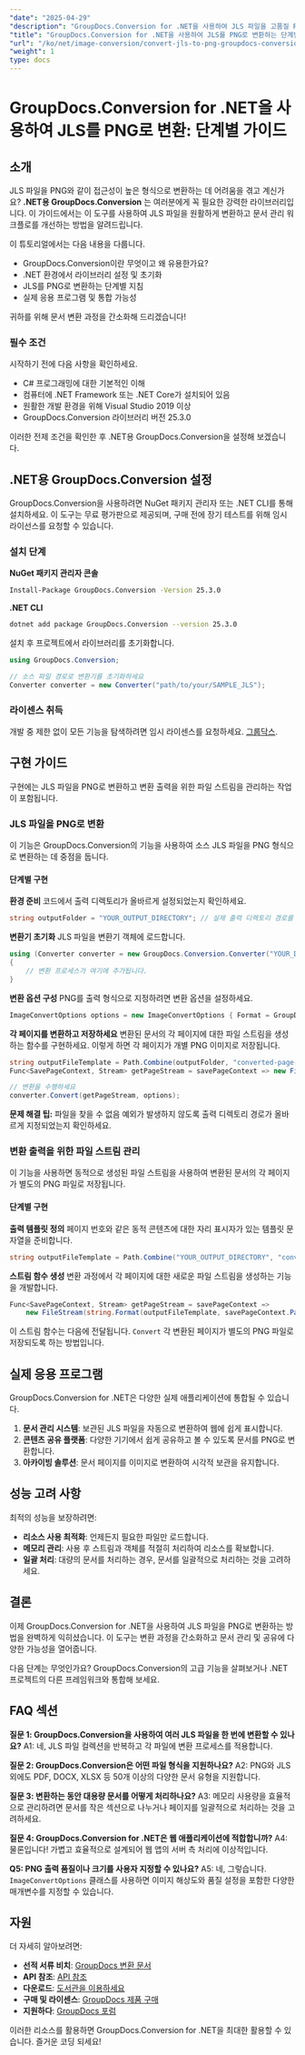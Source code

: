 ```yaml
---
"date": "2025-04-29"
"description": "GroupDocs.Conversion for .NET을 사용하여 JLS 파일을 고품질 PNG 이미지로 변환하는 방법을 알아보세요. 이 종합 가이드에서는 설정, 변환 단계 및 실제 적용 방법을 다룹니다."
"title": "GroupDocs.Conversion for .NET을 사용하여 JLS를 PNG로 변환하는 단계별 가이드"
"url": "/ko/net/image-conversion/convert-jls-to-png-groupdocs-conversion-net/"
"weight": 1
type: docs
---
```

# GroupDocs.Conversion for .NET을 사용하여 JLS를 PNG로 변환: 단계별 가이드

## 소개
JLS 파일을 PNG와 같이 접근성이 높은 형식으로 변환하는 데 어려움을 겪고 계신가요? **.NET용 GroupDocs.Conversion** 는 여러분에게 꼭 필요한 강력한 라이브러리입니다. 이 가이드에서는 이 도구를 사용하여 JLS 파일을 원활하게 변환하고 문서 관리 워크플로를 개선하는 방법을 알려드립니다.

이 튜토리얼에서는 다음 내용을 다룹니다.
- GroupDocs.Conversion이란 무엇이고 왜 유용한가요?
- .NET 환경에서 라이브러리 설정 및 초기화
- JLS를 PNG로 변환하는 단계별 지침
- 실제 응용 프로그램 및 통합 가능성

귀하를 위해 문서 변환 과정을 간소화해 드리겠습니다!

### 필수 조건
시작하기 전에 다음 사항을 확인하세요.
- C# 프로그래밍에 대한 기본적인 이해
- 컴퓨터에 .NET Framework 또는 .NET Core가 설치되어 있음
- 원활한 개발 환경을 위해 Visual Studio 2019 이상
- GroupDocs.Conversion 라이브러리 버전 25.3.0

이러한 전제 조건을 확인한 후 .NET용 GroupDocs.Conversion을 설정해 보겠습니다.

## .NET용 GroupDocs.Conversion 설정
GroupDocs.Conversion을 사용하려면 NuGet 패키지 관리자 또는 .NET CLI를 통해 설치하세요. 이 도구는 무료 평가판으로 제공되며, 구매 전에 장기 테스트를 위해 임시 라이선스를 요청할 수 있습니다.

### 설치 단계
**NuGet 패키지 관리자 콘솔**

```bash
Install-Package GroupDocs.Conversion -Version 25.3.0
```

**.NET CLI**

```bash
dotnet add package GroupDocs.Conversion --version 25.3.0
```

설치 후 프로젝트에서 라이브러리를 초기화합니다.

```csharp
using GroupDocs.Conversion;

// 소스 파일 경로로 변환기를 초기화하세요
Converter converter = new Converter("path/to/your/SAMPLE_JLS");
```

### 라이센스 취득
개발 중 제한 없이 모든 기능을 탐색하려면 임시 라이센스를 요청하세요. [그룹닥스](https://purchase.groupdocs.com/temporary-license/).

## 구현 가이드
구현에는 JLS 파일을 PNG로 변환하고 변환 출력을 위한 파일 스트림을 관리하는 작업이 포함됩니다.

### JLS 파일을 PNG로 변환
이 기능은 GroupDocs.Conversion의 기능을 사용하여 소스 JLS 파일을 PNG 형식으로 변환하는 데 중점을 둡니다.

#### 단계별 구현
**환경 준비**
코드에서 출력 디렉토리가 올바르게 설정되었는지 확인하세요.

```csharp
string outputFolder = "YOUR_OUTPUT_DIRECTORY"; // 실제 출력 디렉토리 경로를 지정하세요
```

**변환기 초기화**
JLS 파일을 변환기 객체에 로드합니다.

```csharp
using (Converter converter = new GroupDocs.Conversion.Converter("YOUR_DOCUMENT_DIRECTORY/SAMPLE_JLS"))
{
    // 변환 프로세스가 여기에 추가됩니다.
}
```

**변환 옵션 구성**
PNG를 출력 형식으로 지정하려면 변환 옵션을 설정하세요.

```csharp
ImageConvertOptions options = new ImageConvertOptions { Format = GroupDocs.Conversion.FileTypes.ImageFileType.Png };
```

**각 페이지를 변환하고 저장하세요**
변환된 문서의 각 페이지에 대한 파일 스트림을 생성하는 함수를 구현하세요. 이렇게 하면 각 페이지가 개별 PNG 이미지로 저장됩니다.

```csharp
string outputFileTemplate = Path.Combine(outputFolder, "converted-page-{0}.png");
Func<SavePageContext, Stream> getPageStream = savePageContext => new FileStream(string.Format(outputFileTemplate, savePageContext.Page), FileMode.Create);

// 변환을 수행하세요
converter.Convert(getPageStream, options);
```

**문제 해결 팁:** 파일을 찾을 수 없음 예외가 발생하지 않도록 출력 디렉토리 경로가 올바르게 지정되었는지 확인하세요.

### 변환 출력을 위한 파일 스트림 관리
이 기능을 사용하면 동적으로 생성된 파일 스트림을 사용하여 변환된 문서의 각 페이지가 별도의 PNG 파일로 저장됩니다.

#### 단계별 구현
**출력 템플릿 정의**
페이지 번호와 같은 동적 콘텐츠에 대한 자리 표시자가 있는 템플릿 문자열을 준비합니다.

```csharp
string outputFileTemplate = Path.Combine("YOUR_OUTPUT_DIRECTORY", "converted-page-{0}.png");
```

**스트림 함수 생성**
변환 과정에서 각 페이지에 대한 새로운 파일 스트림을 생성하는 기능을 개발합니다.

```csharp
Func<SavePageContext, Stream> getPageStream = savePageContext => 
    new FileStream(string.Format(outputFileTemplate, savePageContext.Page), FileMode.Create);
```

이 스트림 함수는 다음에 전달됩니다. `Convert` 각 변환된 페이지가 별도의 PNG 파일로 저장되도록 하는 방법입니다.

## 실제 응용 프로그램
GroupDocs.Conversion for .NET은 다양한 실제 애플리케이션에 통합될 수 있습니다.
1. **문서 관리 시스템**: 보관된 JLS 파일을 자동으로 변환하여 웹에 쉽게 표시합니다.
2. **콘텐츠 공유 플랫폼**: 다양한 기기에서 쉽게 공유하고 볼 수 있도록 문서를 PNG로 변환합니다.
3. **아카이빙 솔루션**: 문서 페이지를 이미지로 변환하여 시각적 보관을 유지합니다.

## 성능 고려 사항
최적의 성능을 보장하려면:
- **리소스 사용 최적화**: 언제든지 필요한 파일만 로드합니다.
- **메모리 관리**: 사용 후 스트림과 객체를 적절히 처리하여 리소스를 확보합니다.
- **일괄 처리**: 대량의 문서를 처리하는 경우, 문서를 일괄적으로 처리하는 것을 고려하세요.

## 결론
이제 GroupDocs.Conversion for .NET을 사용하여 JLS 파일을 PNG로 변환하는 방법을 완벽하게 익히셨습니다. 이 도구는 변환 과정을 간소화하고 문서 관리 및 공유에 다양한 가능성을 열어줍니다.

다음 단계는 무엇인가요? GroupDocs.Conversion의 고급 기능을 살펴보거나 .NET 프로젝트의 다른 프레임워크와 통합해 보세요.

## FAQ 섹션
**질문 1: GroupDocs.Conversion을 사용하여 여러 JLS 파일을 한 번에 변환할 수 있나요?**
A1: 네, JLS 파일 컬렉션을 반복하고 각 파일에 변환 프로세스를 적용합니다.

**질문 2: GroupDocs.Conversion은 어떤 파일 형식을 지원하나요?**
A2: PNG와 JLS 외에도 PDF, DOCX, XLSX 등 50개 이상의 다양한 문서 유형을 지원합니다.

**질문 3: 변환하는 동안 대용량 문서를 어떻게 처리하나요?**
A3: 메모리 사용량을 효율적으로 관리하려면 문서를 작은 섹션으로 나누거나 페이지를 일괄적으로 처리하는 것을 고려하세요.

**질문 4: GroupDocs.Conversion for .NET은 웹 애플리케이션에 적합합니까?**
A4: 물론입니다! 가볍고 효율적으로 설계되어 웹 앱의 서버 측 처리에 이상적입니다.

**Q5: PNG 출력 품질이나 크기를 사용자 지정할 수 있나요?**
A5: 네, 그렇습니다. `ImageConvertOptions` 클래스를 사용하면 이미지 해상도와 품질 설정을 포함한 다양한 매개변수를 지정할 수 있습니다.

## 자원
더 자세히 알아보려면:
- **선적 서류 비치**: [GroupDocs 변환 문서](https://docs.groupdocs.com/conversion/net/)
- **API 참조**: [API 참조](https://reference.groupdocs.com/conversion/net/)
- **다운로드**: [도서관을 이용하세요](https://releases.groupdocs.com/conversion/net/)
- **구매 및 라이센스**: [GroupDocs 제품 구매](https://purchase.groupdocs.com/buy)
- **지원하다**: [GroupDocs 포럼](https://forum.groupdocs.com/c/conversion/10)

이러한 리소스를 활용하면 GroupDocs.Conversion for .NET을 최대한 활용할 수 있습니다. 즐거운 코딩 되세요!